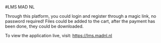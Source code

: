 #LMS MAD NL

Through this platform, you could login and register through a magic link, no password required!
Files could be added to the cart, after the payment has been done, they could be downloaded.

To view the application live, visit: https://lms.madnl.nl
